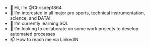 - 👋 Hi, I’m @Chrisdep1864
- 👀 I’m interested in all major pro sports, technical instrumentation, science, and DATA!
- 🌱 I’m currently learning SQL
- 💞️ I’m looking to collaborate on some work projects to develop automated processes
- 📫 How to reach me via LinkedIN

<!---
Chrisdep1864/Chrisdep1864 is a ✨ special ✨ repository because its `README.md` (this file) appears on your GitHub profile.
You can click the Preview link to take a look at your changes.
--->
